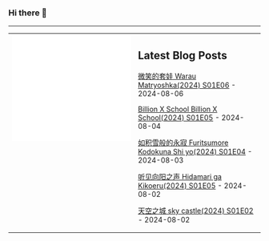 ### Hi there 👋

<!--
**etng/etng** is a ✨ _special_ ✨ repository because its `README.md` (this file) appears on your GitHub profile.

Here are some ideas to get you started:

- 🔭 I’m currently working on ...
- 🌱 I’m currently learning ...
- 👯 I’m looking to collaborate on ...
- 🤔 I’m looking for help with ...
- 💬 Ask me about ...
- 📫 How to reach me: ...
- 😄 Pronouns: ...
- ⚡ Fun fact: ...
-->


---

<table>
<tr>
<td valign="top" width="50%">
<img src="metrics.svg" alt="Metric" />
</td>
<td valign="top" width="50%">

## Latest Blog Posts
<!-- blog start -->
[微笑的套娃 Warau Matryoshka(2024) S01E06](http://www.fanxinzhui.com/rr/2571#S01E06) - 2024-08-06

[Billion X School Billion X School(2024) S01E05](http://www.fanxinzhui.com/rr/2574#S01E05) - 2024-08-04

[如积雪般的永寂 Furitsumore Kodokuna Shi yo(2024) S01E04](http://www.fanxinzhui.com/rr/2576#S01E04) - 2024-08-03

[听见向阳之声 Hidamari ga Kikoeru(2024) S01E05](http://www.fanxinzhui.com/rr/2573#S01E05) - 2024-08-02

[天空之城 sky castle(2024) S01E02](http://www.fanxinzhui.com/rr/2583#S01E02) - 2024-08-02
<!-- blog end -->

</td></tr></table>

